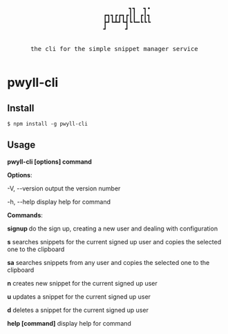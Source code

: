 <div class="text" align="center">
    <pre>
             ┓┓  ┓•
      ┏┓┓┏┏┓┏┃┃ ┏┃┓
      ┣┛┗┻┛┗┫┗┗━┗┗┗
┛     ┛

the cli for the simple snippet manager service
    </pre>
</div>

# pwyll-cli

## Install

`$ npm install -g pwyll-cli`

## Usage

**pwyll-cli [options] command**

**Options**:

  -V, --version            output the version number

  -h, --help               display help for command


**Commands**:

  **signup <url> <username>**  do the sign up, creating a new user and dealing with configuration

  **s**                        searches snippets for the current signed up user and copies the selected one to the clipboard

  **sa**                       searches snippets from any user and copies the selected one to the clipboard

  **n**                        creates new snippet for the current signed up user

  **u**                        updates a snippet for the current signed up user

  **d**                        deletes a snippet for the current signed up user

  **help [command]**           display help for command


